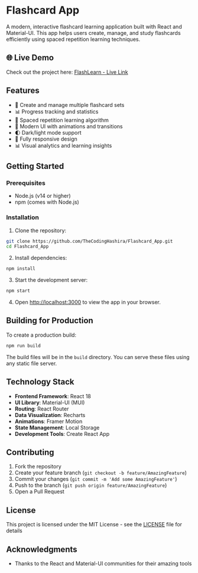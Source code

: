 # Flashcard App

A modern, interactive flashcard learning application built with React and Material-UI. This app helps users create, manage, and study flashcards efficiently using spaced repetition learning techniques.

## 🌐 Live Demo  
Check out the project here: [FlashLearn - Live Link](https://flashcard-app-jade.vercel.app/)

## Features

- 📝 Create and manage multiple flashcard sets
- 📊 Progress tracking and statistics
- 🔄 Spaced repetition learning algorithm
- 🎨 Modern UI with animations and transitions
- 🌓 Dark/light mode support
- 📱 Fully responsive design
- 📊 Visual analytics and learning insights

## Getting Started

### Prerequisites
- Node.js (v14 or higher)
- npm (comes with Node.js)

### Installation

1. Clone the repository:
```bash
git clone https://github.com/TheCodingHashira/Flashcard_App.git
cd Flashcard_App
```

2. Install dependencies:
```bash
npm install
```

3. Start the development server:
```bash
npm start
```

4. Open [http://localhost:3000](http://localhost:3000) to view the app in your browser.

## Building for Production

To create a production build:
```bash
npm run build
```

The build files will be in the `build` directory. You can serve these files using any static file server.

## Technology Stack

- **Frontend Framework**: React 18
- **UI Library**: Material-UI (MUI)
- **Routing**: React Router
- **Data Visualization**: Recharts
- **Animations**: Framer Motion
- **State Management**: Local Storage
- **Development Tools**: Create React App

## Contributing

1. Fork the repository
2. Create your feature branch (`git checkout -b feature/AmazingFeature`)
3. Commit your changes (`git commit -m 'Add some AmazingFeature'`)
4. Push to the branch (`git push origin feature/AmazingFeature`)
5. Open a Pull Request

## License

This project is licensed under the MIT License - see the [LICENSE](LICENSE) file for details

## Acknowledgments

- Thanks to the React and Material-UI communities for their amazing tools

